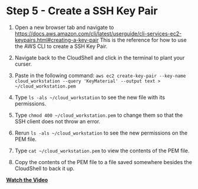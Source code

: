 # Step 5 - Create a SSH Key Pair

1. Open a new browser tab and navigate to
https://docs.aws.amazon.com/cli/latest/userguide/cli-services-ec2-keypairs.html#creating-a-key-pair
This is the reference for how to use the AWS CLI to create a SSH Key Pair.

2. Navigate back to the CloudShell and click in the terminal to plant your curser.
3. Paste in the following command:
`aws ec2 create-key-pair --key-name cloud_workstation --query 'KeyMaterial' --output text > ~/cloud_workstation.pem`
4. Type `ls -als ~/cloud_workstation` to see the new file with its permissions.
5. Type `chmod 400 ~/cloud_workstation.pem` to change them so that the SSH client does
not throw an error.
6. Rerun `ls -als ~/cloud_workstation` to see the new permissions on the PEM file.
7. Type `cat ~/cloud_workstation.pem` to view the contents of the PEM file.
8. Copy the contents of the PEM file to a file saved somewhere besides the CloudShell
to back it up.

**[Watch the Video](https://youtu.be/_t82air0vss)**
